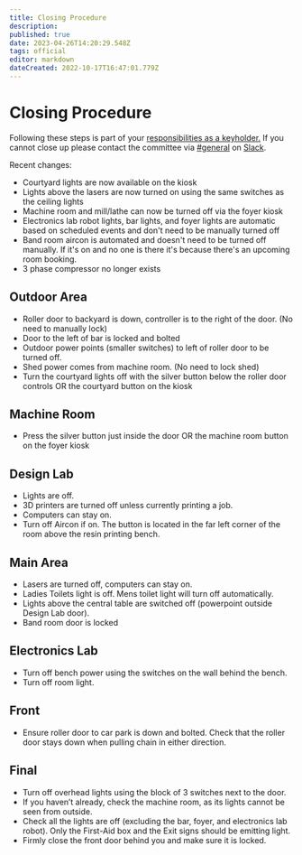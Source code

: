 ```yaml
---
title: Closing Procedure
description: 
published: true
date: 2023-04-26T14:20:29.548Z
tags: official
editor: markdown
dateCreated: 2022-10-17T16:47:01.779Z
---
```


# Closing Procedure

Following these steps is part of your [responsibilities as a keyholder.](/docs/committee/keyholder_responsibilities) If you cannot close up please contact the committee via [\#general](slack://channel?team=T0LQE2JNR&id=C0LQBEQ2Y) on [Slack](https://perart.io/slack).

Recent changes:

* Courtyard lights are now available on the kiosk
* Lights above the lasers are now turned on using the same switches as the ceiling lights
* Machine room and mill/lathe can now be turned off via the foyer kiosk
* Electronics lab robot lights, bar lights, and foyer lights are automatic based on scheduled events and don't need to be manually turned off
* Band room aircon is automated and doesn't need to be turned off manually. If it's on and no one is there it's because there's an upcoming room booking.
* 3 phase compressor no longer exists

## Outdoor Area

* Roller door to backyard is down, controller is to the right of the door. (No need to manually lock)
* Door to the left of bar is locked and bolted
* Outdoor power points (smaller switches) to left of roller door to be turned off.
* Shed power comes from machine room. (No need to lock shed)
* Turn the courtyard lights off with the silver button below the roller door controls OR the courtyard button on the kiosk

## Machine Room

* Press the silver button just inside the door OR the machine room button on the foyer kiosk

## Design Lab

* Lights are off.
* 3D printers are turned off unless currently printing a job.
* Computers can stay on.
* Turn off Aircon if on. The button is located in the far left corner of the room above the resin printing bench.

## Main Area

* Lasers are turned off, computers can stay on.
* Ladies Toilets light is off. Mens toilet light will turn off automatically.
* Lights above the central table are switched off (powerpoint outside Design Lab door).
* Band room door is locked

## Electronics Lab

* Turn off bench power using the switches on the wall behind the bench.
* Turn off room light.

## Front

* Ensure roller door to car park is down and bolted. Check that the roller door stays down when pulling chain in either direction.

## Final

* Turn off overhead lights using the block of 3 switches next to the door.
* If you haven’t already, check the machine room, as its lights cannot be seen from outside.
* Check all the lights are off (excluding the bar, foyer, and electronics lab robot). Only the First-Aid box and the Exit signs should be emitting light.
* Firmly close the front door behind you and make sure it is locked.
